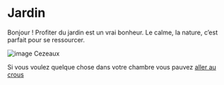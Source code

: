 # Jardin 



Bonjour ! Profiter du jardin est un vrai bonheur. Le calme, la nature, c’est parfait pour se ressourcer.

![image Cezeaux](./jardin)

Si vous voulez quelque chose dans votre chambre vous pauvez [aller au crous](crous.md)

